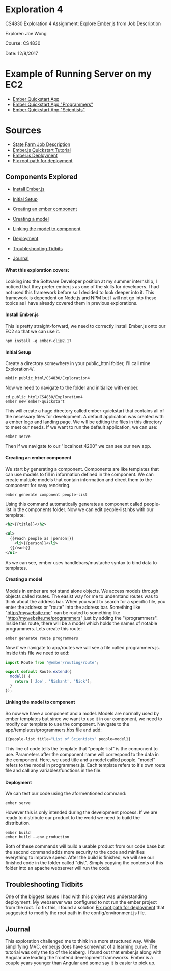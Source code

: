 # Exploration 4
CS4830 Exploration 4 Assignment: Explore Ember.js from Job Description

Explorer: Joe Wong

Course: CS4830

Date: 12/8/2017

# Example of Running Server on my EC2
* [Ember Quickstart App](http://joewong.me/CS4830/Exploration4/ember-quickstart/dist)
* [Ember Quickstart App "Programmers"](http://joewong.me/CS4830/Exploration4/ember-quickstart/dist/programmers)
* [Ember Quickstart App "Scientists"](http://joewong.me/CS4830/Exploration4/ember-quickstart/dist/scientists)
# Sources
* [State Farm Job Description](https://statefarm.csod.com/ats/careersite/JobDetails.aspx?site=1&id=1960)
* [Ember.js Quickstart Tutorial](https://guides.emberjs.com/v2.17.0/getting-started/quick-start/)
* [Ember.js Deployment](https://guides.emberjs.com/v2.17.0/tutorial/deploying/)
* [Fix root path for deployment](https://github.com/ember-cli/ember-cli/issues/551)

## Components Explored
* [Install Ember.js](#install-ember.js)
* [Initial Setup](#initial-setup)
* [Creating an ember component](#creating-an-ember-component)
* [Creating a model](#creating-a-model)
* [Linking the model to component](#linking-the-model-to-component)
* [Deployment](#deployment)

* [Troubleshooting Tidbits](#troubleshooting-tidbits)
* [Journal](#journal)

#### What this exploration covers:
Looking into the Software Developer position at my summer internship, I noticed that they prefer ember.js as one of the skills for developers. I had not used this framework before so I decided to look deeper into it. This framework is dependent on Node.js and NPM but I will not go into these topics as I have already covered them in previous explorations.

#### Install Ember.js
This is pretty straight-forward, we need to correctly install Ember.js onto our EC2 so that we can use it. 
```Shell
npm install -g ember-cli@2.17
```

#### Initial Setup
Create a directory somewhere in your public_html folder, I'll call mine Exploration4/.
```Shell
mkdir public_html/CS4830/Exploration4
```
Now we need to navigate to the folder and initialize with ember.
```Shell
cd public_html/CS4830/Exploration4
ember new ember-quickstart
```
This will create a huge directory called ember-quickstart that contains all of the necessary files for development. A default application was created with a ember logo and landing page. We will be editing the files in this directory to meet our needs.
If we want to run the default application, we can use:
```Shell
ember serve
```
Then if we navigate to our "localhost:4200" we can see our new app.

#### Creating an ember component
We start by generating a component. Components are like templates that can use models to fill in information defined in the component. We can create multiple models that contain information and direct them to the component for easy rendering.
```Shell
ember generate component people-list
```
Using this command automatically generates a component called people-list in the components folder. Now we can edit people-list.hbs with our template:
```XML
<h2>{{title}}</h2>

<ul>
  {{#each people as |person|}}
    <li>{{person}}</li>
  {{/each}}
</ul>
```
As we can see, ember uses handlebars/mustache syntax to bind data to templates. 

#### Creating a model
Models in ember are not stand alone objects. We access models through objects called routes. The easist way for me to understand routes was to think about the address bar. When you want to search for a specific file, you enter the address or "route" into the address bar. Something like "http://mywebsite.me" can be routed to something like "http://mywebsite.me/programmers" just by adding the "/programmers". Inside this route, there will be a model which holds the names of notable programmers. Lets create this route:
```Shell
ember generate route programmers
```
Now if we navigate to app/routes we will see a file called programmers.js. Inside this file we need to add:
```Javascript
import Route from '@ember/routing/route';

export default Route.extend({
  model() {
    return ['Joe', 'Nishant', 'Nick'];
  }
});
```

#### Linking the model to component
So now we have a component and a model. Models are normally used by ember templates but since we want to use it in our component, we need to modify our template to use the component. Navigate to the app/templates/programmers.hbs file and add:
```Javascript
{{people-list title="List of Scientists" people=model}}
```
This line of code tells the template that "people-list" is the component to use. Parameters after the component name will correspond to the data in the component. Here, we used title and a model called people. "model" refers to the model in programmers.js. Each template refers to it's own route file and call any variables/functions in the file.

#### Deployment
We can test our code using the aformentioned command:
```Shell
ember serve
```
However this is only intended during the development process. If we are ready to distribute our product to the world we need to build the distribution.
```Shell
ember build
ember build --env production
```
Both of these commands will build a usable product from our code base but the second command adds more security to the code and minifies everything to improve speed. After the build is finished, we will see our finished code in the folder called "dist". Simply copying the contents of this folder into an apache webserver will run the code.

## Troubleshooting Tidbits
One of the biggest issues I had with this project was understanding deployment. My webserver was configured to not run the ember project from the root. To fix this, I found a solution [Fix root path for deployment](https://github.com/ember-cli/ember-cli/issues/551) that suggested to modify the root path in the config/environment.js file.

## Journal
This exploration challenged me to think in a more structured way. While simplifying MVC, ember.js does have somewhat of a learning curve. The tutorial was only the tip of the iceberg. I found out that ember.js along with Angular are leading the frontend development frameworks. Ember is a couple years younger than Angular and some say it is easier to pick up. 